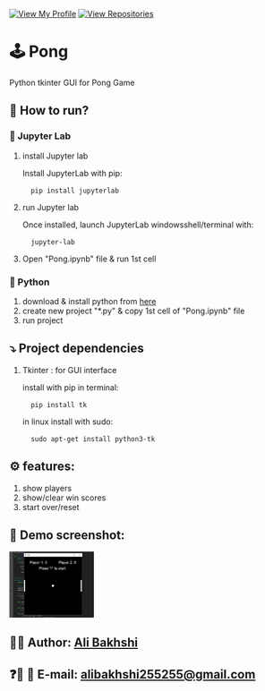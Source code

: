 [![View My Profile](https://img.shields.io/badge/View-My_Profile-blue?logo=GitHub)](https://github.com/bakhshiali)
[![View Repositories](https://img.shields.io/badge/View-My_Repositories-green?logo=GitHub)](https://github.com/bakhshiali?tab=repositories)
# 🕹️ Pong
  Python tkinter GUI for Pong Game
## 📜 How to run?
### 🧪 Jupyter Lab
  1) install Jupyter lab
  
      Install JupyterLab with pip:
      ```
        pip install jupyterlab
        ```
  2) run Jupyter lab
  
      Once installed, launch JupyterLab windowsshell/terminal with:
      ```
        jupyter-lab
        ```
  3) Open "Pong.ipynb" file & run 1st cell
  
### 🐍 Python 

  1) download & install python from [here](https://www.python.org/downloads/)
  2) create new project "*.py" & copy 1st cell of "Pong.ipynb" file
  3) run project

## ⤵️ Project dependencies
  1) Tkinter : for GUI interface
  
      install with pip in terminal:
      ```
        pip install tk
        ```
      in linux install with sudo:
      ```
        sudo apt-get install python3-tk 
        ```
## ⚙️ features:
  1) show players
  2) show/clear win scores
  3) start over/reset

## 📸 Demo screenshot:

<img src='./Pong.png' width=30% height=30%></img>

## 👨‍💻 Author: [Ali Bakhshi](https://github.com/bakhshiali)

## ❓🔔 📧 E-mail: alibakhshi255255@gmail.com
